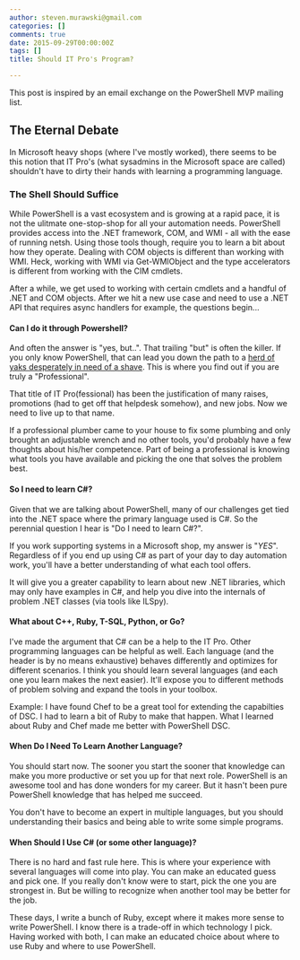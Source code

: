 ```yaml
---
author: steven.murawski@gmail.com
categories: []
comments: true
date: 2015-09-29T00:00:00Z
tags: []
title: Should IT Pro's Program?

---
```


This post is inspired by an email exchange on the PowerShell MVP mailing list.

## The Eternal Debate

In Microsoft heavy shops (where I've mostly worked), there seems to be this notion that IT Pro's (what sysadmins in the Microsoft space are called) shouldn't have to dirty their hands with learning a programming language.

### The Shell Should Suffice

While PowerShell is a vast ecosystem and is growing at a rapid pace, it is not the ulitmate one-stop-shop for all your automation needs. PowerShell provides access into the .NET framework, COM, and WMI - all with the ease of running netsh.  Using those tools though, require you to learn a bit about how they operate.  Dealing with COM objects is different than working with WMI.  Heck, working with WMI via Get-WMIObject and the type accelerators is different from working with the CIM cmdlets. 

After a while, we get used to working with certain cmdlets and a handful of .NET and COM objects.  After we hit a new use case and need to use a .NET API that requires async handlers for example, the questions begin...

#### Can I do it through Powershell?

And often the answer is "yes, but..".  That trailing "but" is often the killer.  If you only know PowerShell, that can lead you down the path to a [herd of yaks desperately in need of a shave](http://www.hanselman.com/blog/YakShavingDefinedIllGetThatDoneAsSoonAsIShaveThisYak.aspx).  This is where you find out if you are truly a "Professional".

That title of IT Pro(fessional) has been the justification of many raises, promotions (had to get off that helpdesk somehow), and new jobs.  Now we need to live up to that name.

If a professional plumber came to your house to fix some plumbing and only brought an adjustable wrench and no other tools, you'd probably have a few thoughts about his/her competence.  Part of being a professional is knowing what tools you have available and picking the one that solves the problem best.  

#### So I need to learn C#?

Given that we are talking about PowerShell, many of our challenges get tied into the .NET space where the primary language used is C#.  So the perennial question I hear is "Do I need to learn C#?".

If you work supporting systems in a Microsoft shop, my answer is "*YES*".  Regardless of if you end up using C# as part of your day to day automation work, you'll have a better understanding of what each tool offers.

It will give you a greater capability to learn about new .NET libraries, which may only have examples in C#, and help you dive into the internals of problem .NET classes (via tools like ILSpy).

#### What about C++, Ruby, T-SQL, Python, or Go?

I've made the argument that C# can be a help to the IT Pro.  Other programming languages can be helpful as well.  Each language (and the header is by no means exhaustive) behaves differently and optimizes for different scenarios.  I think you should learn several languages (and each one you learn makes the next easier).  It'll expose you to different methods of problem solving and expand the tools in your toolbox.  

Example:
I have found Chef to be a great tool for extending the capabilties of DSC.  I had to learn a bit of Ruby to make that happen.  What I learned about Ruby and Chef made me better with PowerShell DSC.

#### When Do I Need To Learn Another Language?

You should start now.  The sooner you start the sooner that knowledge can make you more productive or set you up for that next role.  PowerShell is an awesome tool and has done wonders for my career.  But it hasn't been pure PowerShell knowledge that has helped me succeed.

You don't have to become an expert in multiple languages, but you should understanding their basics and being able to write some simple programs.

#### When Should I Use C# (or some other language)? 

There is no hard and fast rule here.  This is where your experience with several languages will come into play.  You can make an educated guess and pick one.  If you really don't know were to start, pick the one you are strongest in.  But be willing to recognize when another tool may be better for the job.

These days, I write a bunch of Ruby, except where it makes more sense to write PowerShell.  I know there is a trade-off in which technology I pick.  Having worked with both, I can make an educated choice about where to use Ruby and where to use PowerShell.
